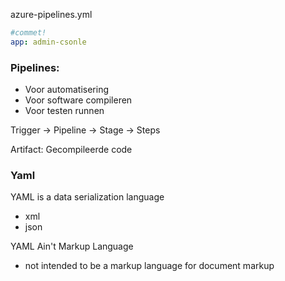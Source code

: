 azure-pipelines.yml
```yml
#commet!
app: admin-csonle
```

### Pipelines:
- Voor automatisering
- Voor software compileren
- Voor testen runnen

Trigger -> Pipeline -> Stage -> Steps

Artifact: 
Gecompileerde code

### Yaml
YAML is a data serialization language
- xml
- json

YAML Ain't Markup Language
- not intended to be a markup language for document markup



